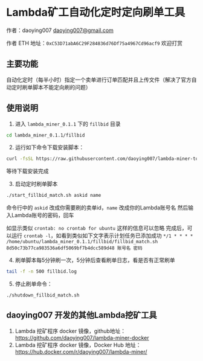 # Lambda矿工自动化定时定向刷单工具

作者：daoying007 <daoying007@gmail.com>

作者 ETH 地址：`0xC53D71abA6C29F284836d76Df75a4967Cd96acf9` 欢迎打赏

## 主要功能
自动化定时（每半小时）指定一个卖单进行订单匹配并且上传文件（解决了官方自动定时刷单脚本不能定向刷的问题）


## 使用说明

1. 进入 `lambda_miner_0.1.1` 下的 `fillbid` 目录
```bash
cd lambda_miner_0.1.1/fillbid
```

2. 运行如下命令下载安装脚本：
```bash
curl -fsSL https://raw.githubusercontent.com/daoying007/lambda-miner-tools/master/fillbid/install.sh | bash
```
等待下载安装完成

3. 启动定时刷单脚本
```bash
./start_fillbid_match.sh askid name
```
命令行中的 `askid` 改成你需要刷的卖单id，`name` 改成你的Lambda账号名
然后输入Lambda账号的密码，回车

如显示类似 `crontab: no crontab for ubuntu` 这样的信息可以忽略
完成后，可以运行 `crontab -l`，如看到类似如下文字表示计划任务已添加成功
`*/1 * * * * /home/ubuntu/lambda_miner_0.1.1/fillbid/fillbid_match.sh 8d50c73b77ca983536a6df5069bf7b4dcc589d48 账号名 密码`

4. 刷单脚本每5分钟刷一次，5分钟后查看刷单日志，看是否有正常刷单
```bash
tail -f -n 500 fillbid.log
```

5. 停止刷单命令：
```
./shutdown_fillbid_match.sh
```

## daoying007 开发的其他Lambda挖矿工具

1. Lambda 挖矿程序 docker 镜像，github地址：https://github.com/daoying007/lambda-miner-docker
2. Lambda 挖矿程序 docker 镜像，Docker Hub 地址：https://hub.docker.com/r/daoying007/lambda-miner/